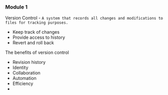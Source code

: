 ### Module 1 

Version Control - `A system that records all changes and modifications to files for tracking purposes.`
- Keep track of changes
- Provide access to history
- Revert and roll back

The benefits of version control
- Revision history
- Identity
- Collaboration
- Automation
- Efficiency
- 
